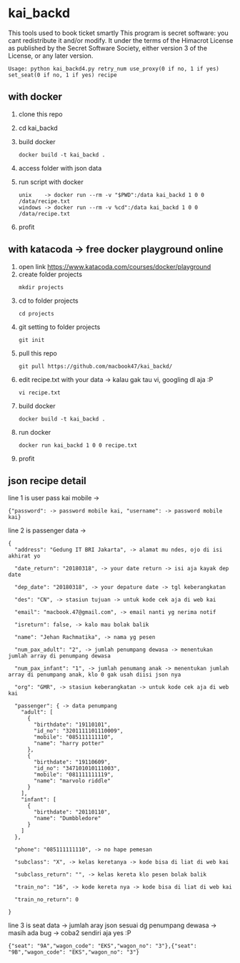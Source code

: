 # kai_backd
This tools used to book ticket smartly
This program is secret software: you cant redistribute it and/or modify. 
It under the terms of the Himacrot License as published by the Secret Software Society, 
either version 3 of the License, or any later version.


    Usage: python kai_backd4.py retry_num use_proxy(0 if no, 1 if yes) set_seat(0 if no, 1 if yes) recipe


## with docker

1. clone this repo
2. cd kai_backd
3. build docker
    ```
    docker build -t kai_backd .
    ```
    
4. access folder with json data
5. run script with docker
    ```
    unix    -> docker run --rm -v "$PWD":/data kai_backd 1 0 0 /data/recipe.txt
    windows -> docker run --rm -v %cd":/data kai_backd 1 0 0 /data/recipe.txt
    ```

6. profit

## with katacoda -> free docker playground online

1. open link https://www.katacoda.com/courses/docker/playground
2. create folder projects
    ```
    mkdir projects
    ```
3. cd to folder projects
    ```
    cd projects
    ```
4. git setting to folder projects
    ```
    git init
    ```
5. pull this repo
    ```
    git pull https://github.com/macbook47/kai_backd/
    ```
6. edit recipe.txt with your data -> kalau gak tau vi, googling dl aja :P
    ```
    vi recipe.txt
    ```
7. build docker
    ```
    docker build -t kai_backd .
    ```
8. run docker
    ```
    docker run kai_backd 1 0 0 recipe.txt
    ```
9. profit


## json recipe detail

line 1 is user pass kai mobile -> 
```
{"password": -> password mobile kai, "username": -> password mobile kai}
```


line 2 is passenger data ->
```
{
  "address": "Gedung IT BRI Jakarta", -> alamat mu ndes, ojo di isi akhirat yo
  
  "date_return": "20180318", -> your date return -> isi aja kayak dep date
  
  "dep_date": "20180318", -> your depature date -> tgl keberangkatan
  
  "des": "CN", -> stasiun tujuan -> untuk kode cek aja di web kai
  
  "email": "macbook.47@gmail.com", -> email nanti yg nerima notif
  
  "isreturn": false, -> kalo mau bolak balik
  
  "name": "Jehan Rachmatika", -> nama yg pesen
  
  "num_pax_adult": "2", -> jumlah penumpang dewasa -> menentukan jumlah array di penumpang dewasa
  
  "num_pax_infant": "1", -> jumlah penumang anak -> menentukan jumlah array di penumpang anak, klo 0 gak usah diisi json nya
  
  "org": "GMR", -> stasiun keberangkatan -> untuk kode cek aja di web kai
  
  "passenger": { -> data penumpang
    "adult": [ 
      {
        "birthdate": "19110101",
        "id_no": "3201111101110009",
        "mobile": "085111111110",
        "name": "harry potter"
      },
      {
        "birthdate": "19110609",
        "id_no": "347101010111003",
        "mobile": "081111111119",
        "name": "marvolo riddle"
      }
    ],
    "infant": [
      {
        "birthdate": "20110110",
        "name": "Dumbbledore"
      }
    ]
  },
  
  "phone": "085111111110", -> no hape pemesan
  
  "subclass": "X", -> kelas keretanya -> kode bisa di liat di web kai
  
  "subclass_return": "", -> kelas kereta klo pesen bolak balik
  
  "train_no": "16", -> kode kereta nya -> kode bisa di liat di web kai
  
  "train_no_return": 0
  
}
```


line 3 is seat data -> jumlah aray json sesuai dg penumpang dewasa -> masih ada bug -> coba2 sendiri aja yes :P

```
{"seat": "9A","wagon_code": "EKS","wagon_no": "3"},{"seat": "9B","wagon_code": "EKS","wagon_no": "3"}
```
